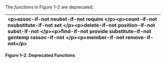  

The *functions* in Figure 1–2 are deprecated. 

|\<p\>**assoc-if-not nsubst-if-not require** \</p\>\<p\>**count-if-not nsubstitute-if-not set** \</p\>\<p\>**delete-if-not position-if-not subst-if-not** \</p\>\<p\>**find-if-not provide substitute-if-not gentemp rassoc-if-not** \</p\>\<p\>**member-if-not remove-if-not**\</p\>|
| :- |


**Figure 1–2. Deprecated Functions** 

